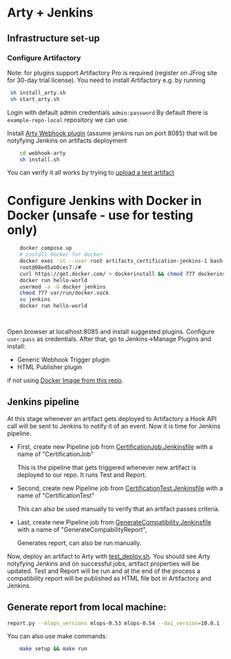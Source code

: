 # Arty + Jenkins

## Infrastructure set-up
### Configure Artifactory

Note: for plugins support Artifactory Pro is required (register on JFrog site for 30-day trial license). You need to install Artifactory e.g. by running

```bash
 sh install_arty.sh
 sh start_arty.sh
```

Login with default admin credentials `admin:password`
By default there is `example-repo-local` repository we can use. 

Install [Arty Webhook plugin](https://www.eficode.com/blog/triggering-jenkins-pipelines-on-artifactory-events) (assume jenkins run on port 8085) that will be notyfying Jenkins on artifacts deployment
```bash
    cd webhook-arty
    sh install.sh
```

You can verify it all works by trying to [upload a test artifact](testing/test_deploy.sh)

# Configure Jenkins with Docker in Docker (unsafe - use for testing only)

```bash
    docker compose up
    # install docker for docker
    docker exec -it --user root artifacts_certification-jenkins-1 bash
    root@08e45ab0cec7:/# 
    curl https://get.docker.com/ > dockerinstall && chmod 777 dockerinstall && ./dockerinstall
    docker run hello-world
    usermod -a -G docker jenkins
    chmod 777 var/run/docker.sock
    su jenkins
    docker run hello-world

    
```
Open browser at localhost:8085 and install suggested plugins. Configure `user:pass` as credentials.
After that, go to Jenkins->Manage Plugins and install:
- Generic Webhook Trigger plugin
- HTML Publisher plugin

if not using [Docker Image from this repo](docker/Dockerfile).

## Jenkins pipeline

At this stage whenever an artifact gets deployed to Artifactory a Hook API call will be sent to Jenkins to notify it of an event.
Now it is time for Jenkins pipeline.

* First, create new Pipeline job from [CertificationJob.Jenkinsfile](CertificationJob.Jenkinsfile) with a name of
"CertificationJob"

    This is the pipeline that gets triggered whenever new artifact is deployed to our repo. It runs Test and Report.

* Second, create new Pipeline job from [CertificationTest.Jenkinsfile](ci/CertificationTest.Jenkinsfile)
with a name of "CertificationTest"

    This can also be used manually to verify that an artifact passes criteria.

* Last, create new Pipeline job from [GenerateCompatibility.Jenkinsfile](ci/GenerateCompatibilityReport.Jenkinsfile)
  with a name of "GenerateCompabilityReport",

    Generates report, can also be run manually.

Now, deploy an artifact to Arty with [test_deploy.sh](testing/test_deploy.sh). You should see Arty notyfying Jenkins and on successful 
jobs, artifact properties will be updated. Test and Report will be run and at the end of the process a compatibility report will be published as HTML file bot
in Artifactory and Jenkins.



## Generate report from local machine:

```bash
report.py --mlops_versions mlops-0.53 mlops-0.54 --dai_version=10.0.1 --repo="example-repo-local/dai" --artifactory_url="http://localhost:8081/artifactory" --artifactory_user=... --artifactory_password=...

```
You can also use make commands:
```bash
    make setup && make run
```
